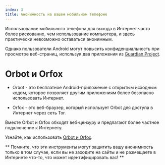 ```yaml
---
index: 3
title: Анонимность на вашем мобильном телефоне
---
```

Использование мобильного телефона для выхода в Интернет часто более рискованно, чем использование компьютера, и здесь практически невозможно оставаться анонимным.

Однако пользователи Android могут повысить конфиденциальность при просмотре веб-страниц, используя два приложения из [Guardian Project](https://guardianproject.info/).

# Orbot и Orfox

*   Orbot - это бесплатное Android-приложение с открытым исходным кодом, которое позволяет другим приложениям более безопасно использовать Интернет.

*   Orfox - это веб-браузер, который использует Orbot для доступа в Интернет через сеть Tor.

Вместе Orbot и Orfox обходят веб-цензуру и предлагают более частное подключение к Интернету.

Узнайте, как использовать [Orbot и Orfox](umbrella://tools/tor/s_orbot-and-orfox.md). 

** Помните, что эти инструменты могут защитить вашу анонимность только в том случае, если вы не заходите на сайты и не размещаете в Интернете что-то, что может идентифицировать вас! **